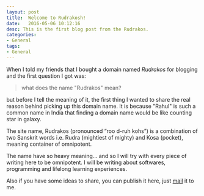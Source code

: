 ```yaml
---
layout: post
title:  Welcome to Rudrakosh!
date:   2016-05-06 10:12:16
desc: This is the first blog post from the Rudrakos.
categories:
- General
tags:
- General
---
```


When I told my friends that I bought a domain named *Rudrakos* for blogging and the first question I got was: 

> what does the name "Rudrakos" mean?

but before I tell the meaning of it, the first thing I wanted to share the real reason behind picking up this domain name. It is because "Rahul" is such a common name in India that finding a domain name would be like counting star in galaxy.

The site name, Rudrakos (pronounced “roo d-ruh kohs”) is a combination of two Sanskrit words i.e. Rudra (mightiest of mighty) and Kosa (pocket), meaning container of omnipotent.

The name have so heavy meaning... and so I will try with every piece of writing here to be omnipotent. I will be writing about softwares, programming and lifelong learning experiences.


Also if you have some ideas to share, you can publish it here, just [mail](mailto:rahul@rudrakos.com) it to me.







